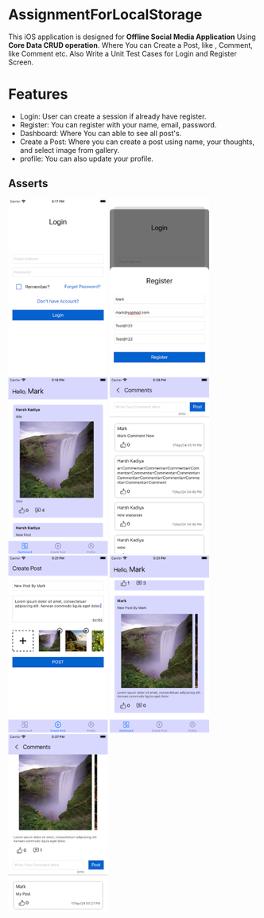 # AssignmentForLocalStorage

This iOS application is designed for **Offline Social Media Application** Using **Core Data CRUD operation**.  Where You can Create a Post, like , Comment, like Comment etc. Also Write a Unit Test Cases for Login and Register Screen.
# **Features**

 - Login: User can create a session if already have register.
 - Register: You can register with your name, email, password.
 - Dashboard: Where You can able to see all post's.
 - Create a Post: Where you can create a post using name, your thoughts, and select image from gallery.
 - profile: You can also update your profile.
## Asserts 
<p align="left">
<img src="https://github.com/Harsh171095/AssignmentForLocalStorage/blob/main/Assets/ass_01.png" width="200" />
<img src="https://github.com/Harsh171095/AssignmentForLocalStorage/blob/main/Assets/ass_02.png" width="200" />
<img src="https://github.com/Harsh171095/AssignmentForLocalStorage/blob/main/Assets/ass_03.png" width="200" />
<img src="https://github.com/Harsh171095/AssignmentForLocalStorage/blob/main/Assets/ass_04.png" width="200" />
<img src="https://github.com/Harsh171095/AssignmentForLocalStorage/blob/main/Assets/ass_05.png" width="200" />
<img src="https://github.com/Harsh171095/AssignmentForLocalStorage/blob/main/Assets/ass_06.png" width="200" />
<img src="https://github.com/Harsh171095/AssignmentForLocalStorage/blob/main/Assets/ass_07.png" width="200" />
</p>
